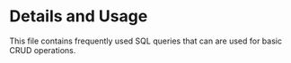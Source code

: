 # Details and Usage
This file contains frequently used SQL queries that can are used for basic CRUD operations.
